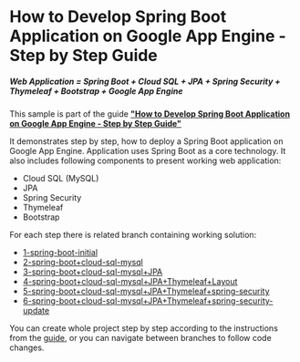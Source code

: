 How to Develop Spring Boot Application on Google App Engine - Step by Step Guide
============================
##### Web Application = Spring Boot + Cloud SQL + JPA + Spring Security + Thymeleaf + Bootstrap + Google App Engine
This sample is part of the guide [**"How to Develop Spring Boot Application on Google App Engine - Step by Step Guide"**](https://startup-with-gae.blogspot.com/)

It demonstrates step by step, how to deploy a Spring Boot application on Google App Engine.
Application uses Spring Boot as a core technology. It also includes following components to present working web application:
* Cloud SQL (MySQL)
* JPA
* Spring Security
* Thymeleaf
* Bootstrap

For each step there is related branch containing working solution:
* [1-spring-boot-initial](https://github.com/maciej-arkit/Spring-Boot-with-Google-App-Engine/tree/1-spring-boot-initial)
* [2-spring-boot+cloud-sql-mysql](https://github.com/maciej-arkit/Spring-Boot-with-Google-App-Engine/tree/2-spring-boot+cloud-sql-mysql)
* [3-spring-boot+cloud-sql-mysql+JPA](https://github.com/maciej-arkit/Spring-Boot-with-Google-App-Engine/tree/3-spring-boot+cloud-sql-mysql+JPA)
* [4-spring-boot+cloud-sql-mysql+JPA+Thymeleaf+Layout](https://github.com/maciej-arkit/Spring-Boot-with-Google-App-Engine/tree/4-spring-boot+cloud-sql-mysql+JPA+Thymeleaf+Layout)
* [5-spring-boot+cloud-sql-mysql+JPA+Thymeleaf+spring-security](https://github.com/maciej-arkit/Spring-Boot-with-Google-App-Engine/tree/5-spring-boot+cloud-sql-mysql+JPA+Thymeleaf+spring-security)
* [6-spring-boot+cloud-sql-mysql+JPA+Thymeleaf+spring-security-update](https://github.com/maciej-arkit/Spring-Boot-with-Google-App-Engine/tree/6-spring-boot+cloud-sql-mysql+JPA+Thymeleaf+spring-security-update)

You can create whole project step by step according to the instructions from the [guide](https://startup-with-gae.blogspot.com/),
or you can navigate between branches to follow code changes.
